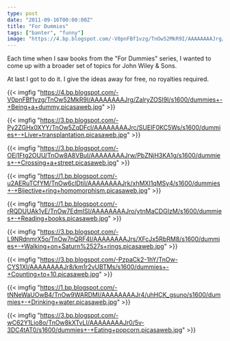 ```yaml
---
type: post
date: "2011-09-16T00:00:00Z"
title: "For Dummies"
tags: ["banter", "funny"]
image: "https://4.bp.blogspot.com/-V0pnFBf1vzg/TnOw52MkR9I/AAAAAAAAJrg/ZalryZOSI9I/s1600/dummies+-+Being+a+dummy.picasaweb.jpg"
---
```


Each time when I saw books from the "For Dummies" series, I wanted to come up with a broader set of topics for John Wiley & Sons.

At last I got to do it. I give the ideas away for free, no royalties required.

{{< imgfig "https://4.bp.blogspot.com/-V0pnFBf1vzg/TnOw52MkR9I/AAAAAAAAJrg/ZalryZOSI9I/s1600/dummies+-+Being+a+dummy.picasaweb.jpg" >}}

<!--more-->

{{< imgfig "https://3.bp.blogspot.com/-Py2ZGHx0XYY/TnOw5ZqDFcI/AAAAAAAAJrc/SUEIF0KC5Ws/s1600/dummies+-+Liver+transplantation.picasaweb.jpg" >}}

{{< imgfig "https://3.bp.blogspot.com/-OEj1Ftg2OUU/TnOw8A8VBuI/AAAAAAAAJrw/PbZNjH3KA1g/s1600/dummies+-+Crossing+a+street.picasaweb.jpg" >}}

{{< imgfig "https://1.bp.blogspot.com/-u2AERuTCfYM/TnOw6clDtiI/AAAAAAAAJrk/xhMXI1qMSy4/s1600/dummies+-+Bijective+ring+homomorphism.picasaweb.jpg" >}}

{{< imgfig "https://1.bp.blogspot.com/-rRQDUUAk1yE/TnOw7EdmISI/AAAAAAAAJro/ytnMaCDGIzM/s1600/dummies+-+Reading+books.picasaweb.jpg" >}}

{{< imgfig "https://3.bp.blogspot.com/-L9NRdnmrX5o/TnOw7nQRF4I/AAAAAAAAJrs/XFcJx5RbRM8/s1600/dummies+-+Walking+on+Saturn%2527s+rings.picasaweb.jpg" >}}

{{< imgfig "https://3.bp.blogspot.com/-PzpaCk2-1hY/TnOw-CYS1XI/AAAAAAAAJr8/km1r2vUBTMs/s1600/dummies+-+Counting+to+10.picasaweb.jpg" >}}

{{< imgfig "https://1.bp.blogspot.com/-tNNeWaUOwB4/TnOw9WARDMI/AAAAAAAAJr4/uhHCK_gsuno/s1600/dummies+-+Drinking+water.picasaweb.jpg" >}}

{{< imgfig "https://3.bp.blogspot.com/-wC62Y1Lio8o/TnOw8kXTvLI/AAAAAAAAJr0/5v-3DC4tAT0/s1600/dummies+-+Eating+popcorn.picasaweb.jpg" >}}
